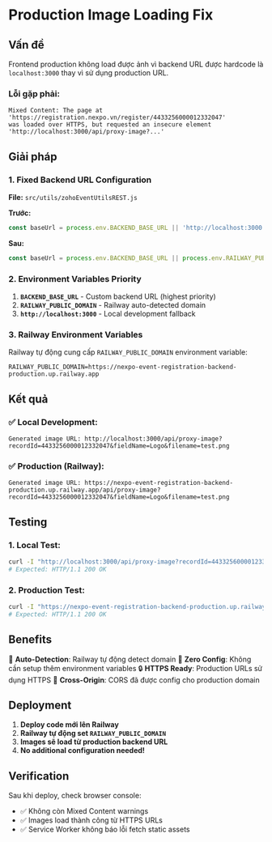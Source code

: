 # Production Image Loading Fix

## Vấn đề

Frontend production không load được ảnh vì backend URL được hardcode là `localhost:3000` thay vì sử dụng production URL.

### Lỗi gặp phải:
```
Mixed Content: The page at 'https://registration.nexpo.vn/register/4433256000012332047' 
was loaded over HTTPS, but requested an insecure element 
'http://localhost:3000/api/proxy-image?...'
```

## Giải pháp

### 1. **Fixed Backend URL Configuration**

**File:** `src/utils/zohoEventUtilsREST.js`

**Trước:**
```javascript
const baseUrl = process.env.BACKEND_BASE_URL || 'http://localhost:3000';
```

**Sau:**
```javascript
const baseUrl = process.env.BACKEND_BASE_URL || process.env.RAILWAY_PUBLIC_DOMAIN || 'http://localhost:3000';
```

### 2. **Environment Variables Priority**

1. **`BACKEND_BASE_URL`** - Custom backend URL (highest priority)
2. **`RAILWAY_PUBLIC_DOMAIN`** - Railway auto-detected domain
3. **`http://localhost:3000`** - Local development fallback

### 3. **Railway Environment Variables**

Railway tự động cung cấp `RAILWAY_PUBLIC_DOMAIN` environment variable:
```
RAILWAY_PUBLIC_DOMAIN=https://nexpo-event-registration-backend-production.up.railway.app
```

## Kết quả

### ✅ **Local Development:**
```
Generated image URL: http://localhost:3000/api/proxy-image?recordId=4433256000012332047&fieldName=Logo&filename=test.png
```

### ✅ **Production (Railway):**
```
Generated image URL: https://nexpo-event-registration-backend-production.up.railway.app/api/proxy-image?recordId=4433256000012332047&fieldName=Logo&filename=test.png
```

## Testing

### 1. **Local Test:**
```bash
curl -I "http://localhost:3000/api/proxy-image?recordId=4433256000012332047&fieldName=Logo&filename=1749629304227605_Artwork_2.png"
# Expected: HTTP/1.1 200 OK
```

### 2. **Production Test:**
```bash
curl -I "https://nexpo-event-registration-backend-production.up.railway.app/api/proxy-image?recordId=4433256000012332047&fieldName=Logo&filename=1749629304227605_Artwork_2.png"
# Expected: HTTP/1.1 200 OK
```

## Benefits

🎯 **Auto-Detection**: Railway tự động detect domain
🚀 **Zero Config**: Không cần setup thêm environment variables
🔒 **HTTPS Ready**: Production URLs sử dụng HTTPS
📱 **Cross-Origin**: CORS đã được config cho production domain

## Deployment

1. **Deploy code mới lên Railway**
2. **Railway tự động set `RAILWAY_PUBLIC_DOMAIN`**
3. **Images sẽ load từ production backend URL**
4. **No additional configuration needed!**

## Verification

Sau khi deploy, check browser console:
- ✅ Không còn Mixed Content warnings
- ✅ Images load thành công từ HTTPS URLs
- ✅ Service Worker không báo lỗi fetch static assets
